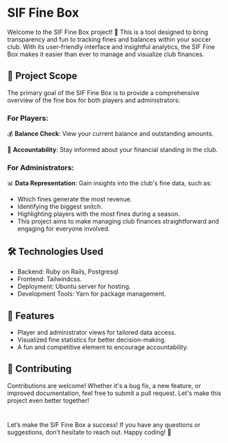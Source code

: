 # SIF Fine Box

Welcome to the SIF Fine Box project! 🎉 This is a tool designed to bring transparency and fun to tracking fines and balances within your soccer club. With its user-friendly interface and insightful analytics, the SIF Fine Box makes it easier than ever to manage and visualize club finances.

## 🎯 Project Scope

The primary goal of the SIF Fine Box is to provide a comprehensive overview of the fine box for both players and administrators:

### For Players:

💰 **Balance Check**: View your current balance and outstanding amounts.

🏅 **Accountability**: Stay informed about your financial standing in the club.

### For Administrators:

📊 **Data Representation**: Gain insights into the club's fine data, such as:

* Which fines generate the most revenue.
* Identifying the biggest snitch.
* Highlighting players with the most fines during a season.
* This project aims to make managing club finances straightforward and engaging for everyone involved.

## 🛠️ Technologies Used

* Backend: Ruby on Rails, Postgresql
* Frontend: Tailwindcss.
* Deployment: Ubuntu server for hosting.
* Development Tools: Yarn for package management.

## 🚀 Features

* Player and administrator views for tailored data access.
* Visualized fine statistics for better decision-making.
* A fun and competitive element to encourage accountability.

## 🤝 Contributing

Contributions are welcome! Whether it's a bug fix, a new feature, or improved documentation, feel free to submit a pull request. Let's make this project even better together!

#

Let’s make the SIF Fine Box a success! If you have any questions or suggestions, don’t hesitate to reach out. Happy coding! 🚀

